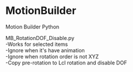 # MotionBuilder  
Motion Builder Python  
  
MB_RotationDOF_Disable.py  
-Works for selected items  
-Ignore when it's have animation  
-Ignore when rotation order is not XYZ  
-Copy pre-rotation to Lcl rotation and disable DOF  
  
